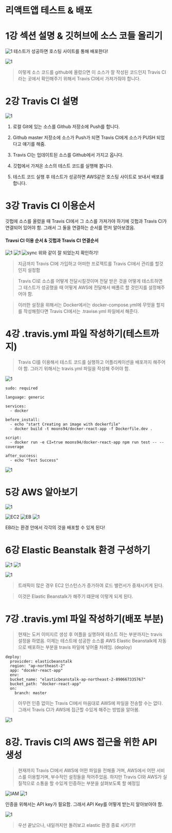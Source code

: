# 리액트앱 테스트 & 배포

# 1강 섹션 설명 & 깃허브에 소스 코들 올리기

![1](1.png)
테스트가 성공하면 호스팅 사이트를 통해 배포한다!

![1](2.png)

> 이렇게 소스 코드를 github에 올렸으면 이 소스가 잘 작성된 코드인지 Travis CI라는 곳에서 확인해주기 위해서 Travis CI에서 가져가줘야 합니다.

# 2강 Travis CI 설명

![1](3.png)

1. 로컬 Git에 있는 소스를 Github 저장소에 Push를 합니다.
2. Github master 저장소에 소스가 Push가 되면 Travis CI에게 소스가 PUSH 되었다고 얘기를 해줌.

3. Travis CI는 업데이트된 소스를 Github에서 가지고 옵니다.

4. 깃헙에서 가져온 소스의 테스트 코드를 실행해 봅니다.

5. 테스트 코드 실행 후 테스트가 성공하면 AWS같은 호스팅 사이트로 보내서 배포를 합니다.

# 3강 Travis CI 이용순서

깃헙에 소스를 올렸을 때 Travis CI에서 그 소스를 가져가야 하기에 깃헙과 Travis CI가 연결되어 있어야 함.
그래서 그 둘을 연결하는 순서를 먼저 알아보겠음.

#### Travsi CI 이용 순서 & 깃헙과 Travis CI 연결순서

![1](4.png)
![1](5.png)
![sync](Sync.png)
위와 같이 잘 되었는지 확인하기!

> 지금까지 Travis CI에 가입하고 어떠한 프로젝트를 Travis CI에서 관리를 할것인지 설정함

> Travis CI로 소스를 어떻게 전달시킬것이며 전달 받은 것을 어떻게 테스트하면 그 테스트가 성공했을 때 어떻게 AWS에 전달해서 배폴르 할 것인지를 설정해주어야 함.

> 이러한 설정을 위해서는 Docker에서는 docker-compose.yml에 무엇을 할지를 작성해줬다면 Travis CI에서는 .travise.yml 파일에서 해준다.

# 4강 .travis.yml 파일 작성하기(테스트까지)

> Travis CI를 이용해서 테스트 코드를 실행하고 어플리케이션을 배포까지 해주어야 함. 그러기 위해서는 travis.yml 파일을 작성해 주어야 함.

![1](6.png)

```
sudo: required

language: generic

services:
  - docker

before_install:
  - echo "start Creating an image with dockerfile"
  - docker build -t moons94/docker-react-app -f Dockerfile.dev .

script:
  - docker run -e CI=true moons94/docker-react-app npm run test -- --coverage

after_success:
  - echo "Test Success"
```

![1](7.png)

# 5강 AWS 알아보기

![1](8.png)

![EC2](EC2.png)
![EB](EB.png)
![1](9.png)

EB라는 환경 안에서 각각의 것을 배포할 수 있게 된다!

# 6강 Elastic Beanstalk 환경 구성하기

![1](10.png)
![1](11.png)

![1](elb.png)

> 트래픽이 많은 경우 EC2 인스턴스가 증가하여 로드 밸런서가 중재시키게 된다.

> 이것은 Elastic Beanstalk가 해주기 떄문에 이렇게 되게 된다.

# 7강 .travis.yml 파일 작성하기(배포 부분)

> 현재는 도커 이미지르 생성 후 어플을 실행하여 테스트 하는 부분까지는 travis 설정을 하였음. 이제는 테스트에 성공한 소스를 AWS Elastic Beanstalk에 자동으로 배포하는 부분을 travis 파일에 넣어줄 차례임. (deploy)

```
deploy:
  provicder: elasticbeanstalk
  region: "ap-northeast-2"
  app: "docekr-react-app"
  env:
  bucket_name: "elasticbeanstalk-ap-northeast-2-890667335767"
  bucket_path: "docker-react-app"
  on:
    branch: master
```

> 아무런 인증 없이는 Travis CI에서 마음대로 AWS에 파일을 전송할 수는 없다. 그래서 Travis CI가 AWS에 접근할 수있게 해주는 방법을 알아봄.

![1](12.png)

# 8강. Travis CI의 AWS 접근을 위한 API 생성

> 현재까지 Travis CI에서 AWS에 어떤 파일을 전해줄 거며, AWS에서 어떤 서비스를 이용할거며, 부수적인 설정들을 적어주었음. 하지만 Travis CI와 AWS가 실질적으로 소통을 할 수있게 인증하는 부분을 살펴보도록 할 예정임

![IAM](IAM.png)
![1](13.png)

인증을 위해서는 API key가 필요함. 그래서 API Key를 어떻게 받는지 알아보아야 함.

![1](14.png)

> 우선 끝났으나, 내일까지만 돌려보고 elastic 환경 종료 시키기!!
